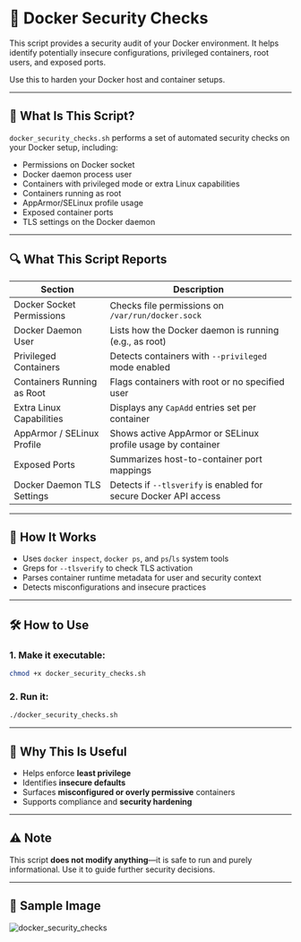 # 🔐 Docker Security Checks

This script provides a security audit of your Docker environment. It helps identify potentially insecure configurations, privileged containers, root users, and exposed ports.

Use this to harden your Docker host and container setups.

---

## 📌 What Is This Script?

`docker_security_checks.sh` performs a set of automated security checks on your Docker setup, including:

- Permissions on Docker socket
- Docker daemon process user
- Containers with privileged mode or extra Linux capabilities
- Containers running as root
- AppArmor/SELinux profile usage
- Exposed container ports
- TLS settings on the Docker daemon

---

## 🔍 What This Script Reports

| Section                            | Description                                                            |
|-----------------------------------|------------------------------------------------------------------------|
| Docker Socket Permissions         | Checks file permissions on `/var/run/docker.sock`                     |
| Docker Daemon User                | Lists how the Docker daemon is running (e.g., as root)                |
| Privileged Containers             | Detects containers with `--privileged` mode enabled                   |
| Containers Running as Root        | Flags containers with root or no specified user                       |
| Extra Linux Capabilities          | Displays any `CapAdd` entries set per container                       |
| AppArmor / SELinux Profile        | Shows active AppArmor or SELinux profile usage by container           |
| Exposed Ports                     | Summarizes host-to-container port mappings                            |
| Docker Daemon TLS Settings        | Detects if `--tlsverify` is enabled for secure Docker API access      |

---

## 🧠 How It Works

- Uses `docker inspect`, `docker ps`, and `ps`/`ls` system tools
- Greps for `--tlsverify` to check TLS activation
- Parses container runtime metadata for user and security context
- Detects misconfigurations and insecure practices

---

## 🛠️ How to Use

### 1. Make it executable:

```bash
chmod +x docker_security_checks.sh
```

### 2. Run it:

```bash
./docker_security_checks.sh
```

---

## 🧱 Why This Is Useful

- Helps enforce **least privilege**
- Identifies **insecure defaults**
- Surfaces **misconfigured or overly permissive** containers
- Supports compliance and **security hardening**

---

## ⚠️ Note

This script **does not modify anything**—it is safe to run and purely informational. Use it to guide further security decisions.

---

## 📸 Sample Image

![docker_security_checks](https://github.com/user-attachments/assets/a711842f-9213-4900-af83-d982b71a803b)
